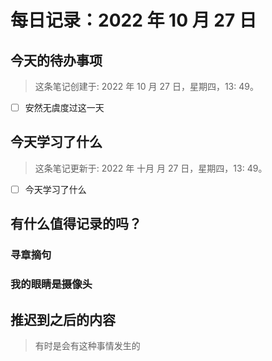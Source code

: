 # 每日记录：2022 年 10 月 27 日

## 今天的待办事项

> 这条笔记创建于: 2022 年 10 月 27 日，星期四，13: 49。

- [ ] 安然无虞度过这一天

## 今天学习了什么

<!-- 记单词 -->
<!-- 30 days of xxx -->
<!-- 一日一句 -->
<!-- 一日一歌 -->

> 这条笔记更新于: 2022 年 十月 月 27 日，星期四，13: 49。

- [ ] 今天学习了什么

## 有什么值得记录的吗？

### 寻章摘句

### 我的眼睛是摄像头

## 推迟到之后的内容

> 有时是会有这种事情发生的
